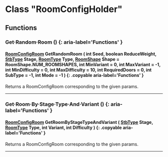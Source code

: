 # Class "RoomConfigHolder"

## Functions

### Get·Random·Room () {: aria-label='Functions' }
#### [RoomConfigRoom](https://wofsauge.github.io/IsaacDocs/rep/RoomConfig_Room.html) GetRandomRoom ( int Seed, boolean ReduceWeight, [StbType](enums/StbType.md) Stage, [RoomType](https://wofsauge.github.io/IsaacDocs/rep/enums/RoomType.html) Type, [RoomShape](https://wofsauge.github.io/IsaacDocs/rep/enums/RoomShape.html) Shape = RoomShape.NUM_ROOMSHAPES, int MinVariant = 0, int MaxVariant = -1, int MinDifficulty = 0, int MaxDifficulty = 10, int RequiredDoors = 0, int SubType = -1, int Mode = -1 ) {: .copyable aria-label='Functions' }
Returns a RoomConfigRoom corresponding to the given params.

___

### Get·Room·By·Stage·Type·And·Variant () {: aria-label='Functions' }
#### [RoomConfigRoom](https://wofsauge.github.io/IsaacDocs/rep/RoomConfig_Room.html) GetRoomByStageTypeAndVariant ( [StbType](enums/StbType.md) Stage, [RoomType](https://wofsauge.github.io/IsaacDocs/rep/enums/RoomType.html) Type, int Variant, int Difficulty ) {: .copyable aria-label='Functions' }
Returns a RoomConfigRoom corresponding to the given params.

___
